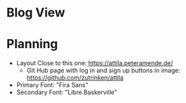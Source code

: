 # Blog View

# Planning

* Layout Close to this one: https://attila.peteramende.de/
  * Git Hub page with log in and sign up buttons in image: https://github.com/zutrinken/attila
* Primary Font: "Fira Sans"
* Secondary Font: "Libre Baskerville"